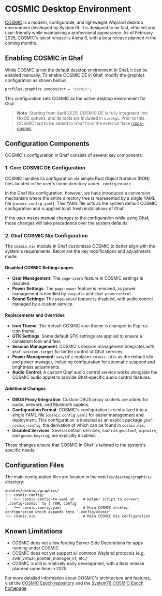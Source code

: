 <!--
    Copyright 2022-2025 TII (SSRC) and the Ghaf contributors
    SPDX-License-Identifier: CC-BY-SA-4.0
-->

# COSMIC Desktop Environment

[COSMIC](https://github.com/pop-os/cosmic-epoch) is a modern, configurable, and lightweight Wayland desktop environment developed by System76. It is designed to be fast, efficient and user-friendly while maintaining a professional appearance.
As of February 2025, COSMIC's latest release is Alpha 6, with a beta release planned in the coming months.

## Enabling COSMIC in Ghaf

While COSMIC is not the default desktop environment in Ghaf, it can be enabled manually. To enable COSMIC DE in Ghaf, modify the graphics configuration as shown below:

```nix
profiles.graphics.compositor = "cosmic";
```

This configuration sets COSMIC as the active desktop environment for Ghaf.

> **Note**: Starting from April 2025, COSMIC DE is fully integrated into NixOS options, and its tools are included in `nixpkgs`. Prior to this, COSMIC had to be added to Ghaf from the external flake [nixos-cosmic](https://github.com/lilyinstarlight/nixos-cosmic).

## Configuration Components

COSMIC's configuration in Ghaf consists of several key components:

### 1. Core COSMIC DE Configuration

COSMIC handles its configuration via simple Rust Object Notation (RON) files located in the user's home directory under `.config/cosmic`. 

In the Ghaf Nix configuration, however, we have introduced a conversion mechanism where the entire directory tree is represented by a single YAML file (`cosmic.config.yaml`). This YAML file acts as the system default COSMIC configuration and is applied to all fresh installations of Ghaf. 

If the user makes manual changes to the configuration while using Ghaf, those changes will take precedence over the system defaults.

### 2. Ghaf COSMIC Nix Configuration

The `cosmic.nix` module in Ghaf customizes COSMIC to better align with the system's requirements. Below are the key modifications and adjustments made:

#### Disabled COSMIC Settings pages
- **User Management**: The `page-users` feature in COSMIC settings is disabled.
- **Power Settings**: The `page-power` feature is removed, as power management is handled by `swayidle` and `ghaf-powercontrol`.
- **Sound Settings**: The `page-sound` feature is disabled, with audio control managed by a custom service.

#### Replacements and Overrides
- **Icon Theme**: The default COSMIC icon theme is changed to Papirus icon theme.
- **GTK Settings**: Some default GTK settings are applied to ensure a consistent look and feel.
- **Session Management**: COSMIC's session management integrates with `ghaf-session.target` for better control of Ghaf services.
- **Power Management**: `swayidle` replaces `cosmic-idle` as the default idle and power manager, including configuration for automatic suspend and brightness adjustments.
- **Audio Control**: A custom Ghaf audio control service works alongside the COSMIC audio applet to provide Ghaf-specific audio control features.

#### Additional Changes
- **DBUS Proxy Integration**: Custom DBUS proxy sockets are added for audio, network, and Bluetooth applets.
- **Configuration Format**: COSMIC's configuration is centralized into a single YAML file (`cosmic.config.yaml`) for easier management and deployment. This configuration is installed as an explicit package `ghaf-cosmic-config`, the derivation of which can be found in `cosmic.nix`.
- **Disabled Services**: Several default services, such as `geoclue2`, `pipewire`, and `gnome-keyring`, are explicitly disabled.

These changes ensure that COSMIC in Ghaf is tailored to the system's specific needs.

## Configuration Files
The main configuration files are located in the `modules/desktop/graphics/` directory:

```
modules/desktop/graphics/
├── cosmic-config/
│   ├── cosmic-config-to-yaml.sh    # Helper script to convert `.config/cosmic` to a YAML config
│   └── cosmic.config.yaml          # Main COSMIC desktop configuration which expands into `.config/cosmic`
└── cosmic.nix                      # Main COSMIC Nix configuration
```

## Known Limitations

- COSMIC does not allow forcing Server-Side Decorations for apps running under COSMIC
- COSMIC does not yet support all common Wayland protocols (e.g. zwlr_virtual_pointer_manager_v1, etc.)
- COSMIC is still in relatively early development, with a Beta release planned some time in 2025

For more detailed information about COSMIC's architecture and features, visit the [COSMIC Epoch repository](https://github.com/pop-os/cosmic-epoch) and the [System76 COSMIC Epoch homepage](https://system76.com/cosmic/).
